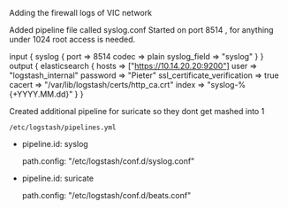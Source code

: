 Adding the firewall logs of VIC network

Added pipeline file called syslog.conf
Started on port 8514 , for anything under 1024 root access is needed. 

input {
  syslog {
    port => 8514
    codec => plain
    syslog_field => "syslog"
  }
}
    output {
        elasticsearch {
            hosts => ["https://10.14.20.20:9200"]
            user => "logstash_internal"
            password => "Pieter"
            ssl_certificate_verification => true
            cacert => "/var/lib/logstash/certs/http_ca.crt"
            index => "syslog-%{+YYYY.MM.dd}"
        }
    }

Created additional pipeline for suricate so they dont get mashed into 1

`/etc/logstash/pipelines.yml`  

- pipeline.id: syslog

  path.config: "/etc/logstash/conf.d/syslog.conf"

- pipeline.id: suricate

  path.config: "/etc/logstash/conf.d/beats.conf"